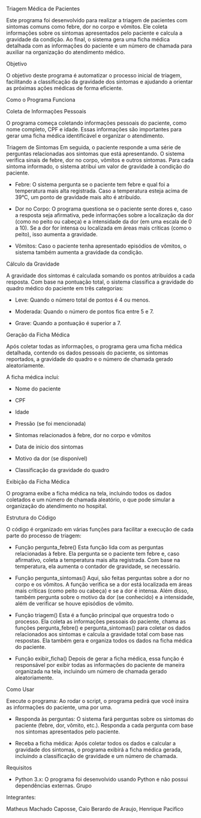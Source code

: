 Triagem Médica de Pacientes

Este programa foi desenvolvido para realizar a triagem de pacientes com sintomas comuns como febre, dor no corpo e vômitos. Ele coleta informações sobre os sintomas apresentados pelo paciente e calcula a gravidade da condição. Ao final, o sistema gera uma ficha médica detalhada com as informações do paciente e um número de chamada para auxiliar na organização do atendimento médico.

Objetivo

O objetivo deste programa é automatizar o processo inicial de triagem, facilitando a classificação da gravidade dos sintomas e ajudando a orientar as próximas ações médicas de forma eficiente.

Como o Programa Funciona

Coleta de Informações Pessoais

O programa começa coletando informações pessoais do paciente, como nome completo, CPF e idade. Essas informações são importantes para gerar uma ficha médica identificável e organizar o atendimento.

Triagem de Sintomas Em seguida, o paciente responde a uma série de perguntas relacionadas aos sintomas que está apresentando. O sistema verifica sinais de febre, dor no corpo, vômitos e outros sintomas. Para cada sintoma informado, o sistema atribui um valor de gravidade à condição do paciente.

- Febre: O sistema pergunta se o paciente tem febre e qual foi a temperatura mais alta registrada. Caso a temperatura esteja acima de 39°C, um ponto de gravidade mais alto é atribuído.

- Dor no Corpo: O programa questiona se o paciente sente dores e, caso a resposta seja afirmativa, pede informações sobre a localização da dor (como no peito ou cabeça) e a intensidade da dor (em uma escala de 0 a 10). Se a dor for intensa ou localizada em áreas mais críticas (como o peito), isso aumenta a gravidade.

- Vômitos: Caso o paciente tenha apresentado episódios de vômitos, o sistema também aumenta a gravidade da condição.

Cálculo da Gravidade

A gravidade dos sintomas é calculada somando os pontos atribuídos a cada resposta. Com base na pontuação total, o sistema classifica a gravidade do quadro médico do paciente em três categorias:

- Leve: Quando o número total de pontos é 4 ou menos.

- Moderada: Quando o número de pontos fica entre 5 e 7.

- Grave: Quando a pontuação é superior a 7.

Geração da Ficha Médica

Após coletar todas as informações, o programa gera uma ficha médica detalhada, contendo os dados pessoais do paciente, os sintomas reportados, a gravidade do quadro e o número de chamada gerado aleatoriamente.

A ficha médica inclui:

- Nome do paciente

- CPF

- Idade

- Pressão (se foi mencionada)

- Sintomas relacionados à febre, dor no corpo e vômitos

- Data de início dos sintomas

- Motivo da dor (se disponível)

- Classificação da gravidade do quadro

Exibição da Ficha Médica

O programa exibe a ficha médica na tela, incluindo todos os dados coletados e um número de chamada aleatório, o que pode simular a organização do atendimento no hospital.

Estrutura do Código

O código é organizado em várias funções para facilitar a execução de cada parte do processo de triagem:

- Função pergunta_febre() Esta função lida com as perguntas relacionadas à febre. Ela pergunta se o paciente tem febre e, caso afirmativo, coleta a temperatura mais alta registrada. Com base na temperatura, ela aumenta o contador de gravidade, se necessário.

- Função pergunta_sintomas() Aqui, são feitas perguntas sobre a dor no corpo e os vômitos. A função verifica se a dor está localizada em áreas mais críticas (como peito ou cabeça) e se a dor é intensa. Além disso, também pergunta sobre o motivo da dor (se conhecido) e a intensidade, além de verificar se houve episódios de vômito.

- Função triagem() Esta é a função principal que orquestra todo o processo. Ela coleta as informações pessoais do paciente, chama as funções pergunta_febre() e pergunta_sintomas() para coletar os dados relacionados aos sintomas e calcula a gravidade total com base nas respostas. Ela também gera e organiza todos os dados na ficha médica do paciente.

- Função exibir_ficha() Depois de gerar a ficha médica, essa função é responsável por exibir todas as informações do paciente de maneira organizada na tela, incluindo um número de chamada gerado aleatoriamente.

Como Usar

Execute o programa: Ao rodar o script, o programa pedirá que você insira as informações do paciente, uma por uma.

- Responda às perguntas: O sistema fará perguntas sobre os sintomas do paciente (febre, dor, vômito, etc.). Responda a cada pergunta com base nos sintomas apresentados pelo paciente.

- Receba a ficha médica: Após coletar todos os dados e calcular a gravidade dos sintomas, o programa exibirá a ficha médica gerada, incluindo a classificação de gravidade e um número de chamada.

Requisitos

- Python 3.x: O programa foi desenvolvido usando Python e não possui dependências externas.
Grupo

Integrantes: 

Matheus Machado Caposse, Caio Berardo de Araujo, Henrique Pacifico  
